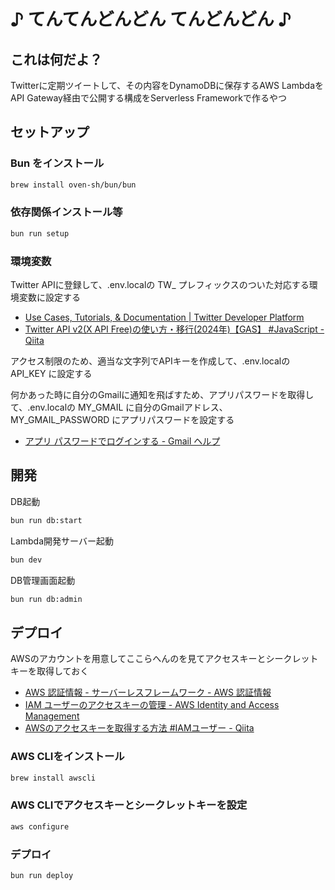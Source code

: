 # ♪ てんてんどんどん てんどんどん ♪

## これは何だよ？

Twitterに定期ツイートして、その内容をDynamoDBに保存するAWS LambdaをAPI Gateway経由で公開する構成をServerless Frameworkで作るやつ

## セットアップ

### Bun をインストール

```bash
brew install oven-sh/bun/bun
```

### 依存関係インストール等

```bash
bun run setup
```

### 環境変数

Twitter APIに登録して、.env.localの TW_ プレフィックスのついた対応する環境変数に設定する

- [Use Cases, Tutorials, & Documentation | Twitter Developer Platform](https://developer.x.com/en)
- [Twitter API v2(X API Free)の使い方・移行(2024年)【GAS】 #JavaScript - Qiita](https://qiita.com/neru-dev/items/857cc27fd69411496388)

アクセス制限のため、適当な文字列でAPIキーを作成して、.env.localの API_KEY に設定する

何かあった時に自分のGmailに通知を飛ばすため、アプリパスワードを取得して、.env.localの MY_GMAIL に自分のGmailアドレス、 MY_GMAIL_PASSWORD にアプリパスワードを設定する
- [アプリ パスワードでログインする - Gmail ヘルプ](https://support.google.com/mail/answer/185833?hl=ja)

## 開発

DB起動

```bash
bun run db:start
```

Lambda開発サーバー起動

```bash
bun dev
```

DB管理画面起動

```bash
bun run db:admin
```

## デプロイ

AWSのアカウントを用意してここらへんのを見てアクセスキーとシークレットキーを取得しておく

- [AWS 認証情報 - サーバーレスフレームワーク - AWS 認証情報](https://www.serverless.com/framework/docs/providers/aws/guide/credentials#recommended-using-local-credentials)
- [IAM ユーザーのアクセスキーの管理 - AWS Identity and Access Management](https://docs.aws.amazon.com/ja_jp/IAM/latest/UserGuide/id_credentials_access-keys.html#Using_CreateAccessKey)
- [AWSのアクセスキーを取得する方法 #IAMユーザー - Qiita](https://qiita.com/yamasakk/items/3060d22faeed8e05ebe4)

### AWS CLIをインストール

```bash
brew install awscli
```

### AWS CLIでアクセスキーとシークレットキーを設定

```bash
aws configure
```

### デプロイ

```bash
bun run deploy
```
